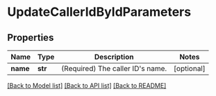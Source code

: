 # UpdateCallerIdByIdParameters

## Properties
Name | Type | Description | Notes
------------ | ------------- | ------------- | -------------
**name** | **str** | (Required)  The caller ID&#39;s name. | [optional] 

[[Back to Model list]](../README.md#documentation-for-models) [[Back to API list]](../README.md#documentation-for-api-endpoints) [[Back to README]](../README.md)


